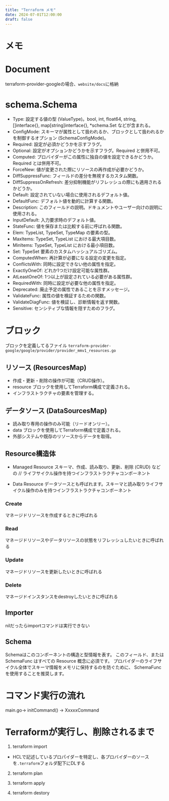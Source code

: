```yaml
---
title: "Terraform メモ"
date: 2024-07-01T12:00:00
draft: false
---
```


# メモ
# Document
terraform-provider-googleの場合、```website/docs```に格納

# schema.Schema
- Type: 設定する値の型 (ValueType)。bool, int, float64, string, []interface{}, map[string]interface{}, *schema.Set などが含まれる。
- ConfigMode: スキーマが属性として扱われるか、ブロックとして扱われるかを制御するオプション (SchemaConfigMode)。
- Required: 設定が必須かどうかを示すフラグ。
- Optional: 設定がオプションかどうかを示すフラグ。Required と併用不可。
- Computed: プロバイダーがこの属性に独自の値を設定できるかどうか。Required とは併用不可。
- ForceNew: 値が変更された際にリソースの再作成が必要かどうか。
- DiffSuppressFunc: フィールドの差分を無視するカスタム関数。
- DiffSuppressOnRefresh: 差分抑制機能がリフレッシュの際にも適用されるかどうか。
- Default: 設定されていない場合に使用されるデフォルト値。
- DefaultFunc: デフォルト値を動的に計算する関数。
- Description: このフィールドの説明。ドキュメントやユーザー向けの説明に使用される。
- InputDefault: 入力要求時のデフォルト値。
- StateFunc: 値を保存または比較する前に呼ばれる関数。
- Elem: TypeList, TypeSet, TypeMap の要素の型。
- MaxItems: TypeSet, TypeList における最大項目数。
- MinItems: TypeSet, TypeList における最小項目数。
- Set: TypeSet 要素のカスタムハッシュアルゴリズム。
- ComputedWhen: 再計算が必要になる設定の変更を指定。
- ConflictsWith: 同時に設定できない他の属性を指定。
- ExactlyOneOf: どれか1つだけ設定可能な属性群。
- AtLeastOneOf: 1つ以上が設定されている必要がある属性群。
- RequiredWith: 同時に設定が必要な他の属性を指定。
- Deprecated: 廃止予定の属性であることを示すメッセージ。
- ValidateFunc: 属性の値を検証するための関数。
- ValidateDiagFunc: 値を検証し、診断情報を返す関数。
- Sensitive: センシティブな情報を隠すためのフラグ。

# ブロック
ブロックを定義してるファイル
```terraform-provider-google/google/provider/provider_mmv1_resources.go```

## リソース (ResourcesMap)
- 作成・更新・削除の操作が可能（CRUD操作）。
- resource ブロックを使用してTerraform構成で定義される。
- インフラストラクチャの要素を管理する。
## データソース (DataSourcesMap)
- 読み取り専用の操作のみ可能（リードオンリー）。
- data ブロックを使用してTerraform構成で定義される。
- 外部システムや既存のリソースからデータを取得。


## Resource構造体
- Managed Resource
スキーマ、作成、読み取り、更新、削除 (CRUD) などの // ライフサイクル操作を持つインフラストラクチャコンポーネント

- Data Resource
データソースとも呼ばれます。スキーマと読み取りライフサイクル操作のみを持つインフラストラクチャコンポーネント

### Create
マネージドリソースを作成するときに呼ばれる
### Read
マネージドリソースやデータリソースの状態をリフレッシュしたいときに呼ばれる
### Update
マネージドリソースを更新したいときに呼ばれる
### Delete
マネージドインスタンスをdestroyしたいときに呼ばれる

## Importer
nilだったらimportコマンドは実行できない

## Schema
Schemaはこのコンポーネントの構造と型情報を表す。
このフィールド、または SchemaFunc はすべての Resource 概念に必須です。
プロバイダーのライフサイクル全体でスキーマ情報をメモリに保持するのを防ぐために、
SchemaFunc を使用することを推奨します。

# コマンド実行の流れ
main.go-> initCommand() -> XxxxxCommand

# Terraformが実行し、削除されるまで
1. terraform import
- HCLで記述しているプロパイダーを特定し、各プロバイダーのソースを```.terraform```フォルダ配下にDLする

2. terraform plan

3. terraform apply


4. terraform destory